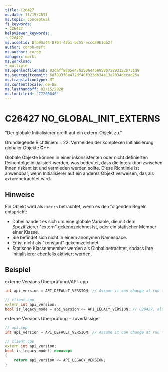 ```yaml
---
title: C26427
ms.date: 11/15/2017
ms.topic: conceptual
f1_keywords:
- C26427
helpviewer_keywords:
- C26427
ms.assetid: 8fb95a44-8704-45b1-bc55-eccd59b1db2f
author: corob-msft
ms.author: corob
manager: markl
ms.workload:
- multiple
ms.openlocfilehash: 03daff8205e47b2506445e858b72293122b731d9
ms.sourcegitcommit: 68f893f6e472df46f323db34a13a7034dccad25a
ms.translationtype: MT
ms.contentlocale: de-DE
ms.lasthandoff: 02/15/2020
ms.locfileid: "77260846"
---
```

# <a name="c26427-no_global_init_externs"></a>C26427 NO_GLOBAL_INIT_EXTERNS

"Der globale Initialisierer greift auf ein extern-Objekt zu."

Grundlegende Richtlinien: I. 22: Vermeiden der komplexen Initialisierung globaler Objekte **C++**

Globale Objekte können in einer inkonsistenten oder nicht definierten Reihenfolge initialisiert werden, was bedeutet, dass die Interaktion zwischen Ihnen riskant ist und vermieden werden sollte. Diese Richtlinie ist anwendbar, wenn Initialisierer auf ein anderes Objekt verweisen, das als `extern`betrachtet wird.

## <a name="remarks"></a>Hinweise

Ein Objekt wird als `extern` betrachtet, wenn es den folgenden Regeln entspricht:

- Dabei handelt es sich um eine globale Variable, die mit dem Spezifizierer "extern" gekennzeichnet ist, oder ein statischer Member einer Klasse.
- Sie befindet sich nicht in einem anonymen Namespace.
- Er ist nicht als "konstant" gekennzeichnet.
- Statische Klassenmember werden als Global betrachtet, sodass Ihre Initialisierer ebenfalls aktiviert werden.

## <a name="example"></a>Beispiel

externe Versions Überprüfung//API. cpp

```cpp
int api_version = API_DEFAULT_VERSION; // Assume it can change at run time, hence non-const.

// client.cpp
extern int api_version;
bool is_legacy_mode = api_version <= API_LEGACY_VERSION; // C26427, also stale value
```

externe Versions Überprüfung – zuverlässiger

```cpp
// api.cpp
int api_version = API_DEFAULT_VERSION; // Assume it can change at run time, hence non-const.

// client.cpp
extern int api_version;
bool is_legacy_mode() noexcept
{
    return api_version <= API_LEGACY_VERSION;
}
```
